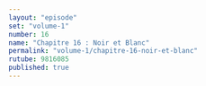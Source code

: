 ```yaml
---
layout: "episode"
set: "volume-1"
number: 16
name: "Chapitre 16 : Noir et Blanc"
permalink: "volume-1/chapitre-16-noir-et-blanc"
rutube: 9816085
published: true
---
```

